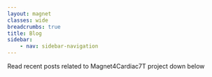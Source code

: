 ```yaml
---
layout: magnet
classes: wide
breadcrumbs: true
title: Blog
sidebar:
    - nav: sidebar-navigation
---
```


Read recent posts related to Magnet4Cardiac7T project down below